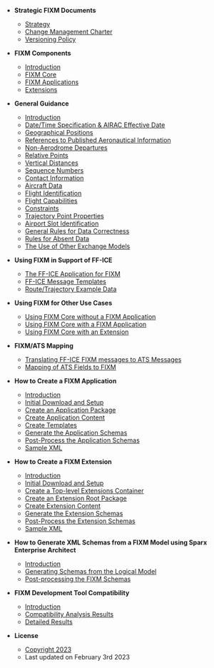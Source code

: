 - **Strategic FIXM Documents**
  - [Strategy](strategic-docs/strategy.md)
  - [Change Management Charter](strategic-docs/charter.md)
  - [Versioning Policy](strategic-docs/versioning_policy.md)


- **FIXM Components**
  - [Introduction](general-guidance/fixm-components-introduction.md)
  - [FIXM Core](general-guidance/fixm-core.md)
  - [FIXM Applications](general-guidance/applications.md)
  - [Extensions](general-guidance/extensions.md)


- **General Guidance**
  - [Introduction](general-guidance/introduction.md)
  - [Date/Time Specification & AIRAC Effective Date](general-guidance/date-time-specification.md)
  - [Geographical Positions](general-guidance/geographical-positions.md)
  - [References to Published Aeronautical Information](general-guidance/references-to-published-aeronautical-information.md)
  - [Non-Aerodrome Departures](general-guidance/non-aerodrome-departures.md)
  - [Relative Points](general-guidance/relative-points.md)
  - [Vertical Distances](general-guidance/vertical-distances.md)
  - [Sequence Numbers](general-guidance/sequence-numbers.md)
  - [Contact Information](general-guidance/contact-information.md)
  - [Aircraft Data](general-guidance/aircraft_data.md)
  - [Flight Identification](general-guidance/flight_identification.md)
  - [Flight Capabilities](general-guidance/flight_capabilities.md)
  - [Constraints](general-guidance/constraints.md)
  - [Trajectory Point Properties](general-guidance/trajectory-point-properties.md)
  - [Airport Slot Identification](general-guidance/airport_slot.md)
  - [General Rules for Data Correctness](general-guidance/general-rules-for-data-correctness.md)
  - [Rules for Absent Data](general-guidance/rules-for-absent-data.md)
  - [The Use of Other Exchange Models](general-guidance/the-use-of-other-exchange-models.md)


- **Using FIXM in Support of FF-ICE**
  - [The FF-ICE Application for FIXM](fixm-in-support-of-ffice/ffice-application-for-fixm.md)
  - [FF-ICE Message Templates](fixm-in-support-of-ffice/message-templates.md)
  - [Route/Trajectory Example Data](fixm-in-support-of-ffice/example_data.md)


- **Using FIXM for Other Use Cases**
  - [Using FIXM Core without a FIXM Application](fixm-for-other-use-cases/using-fixm-core-without-an-application.md)
  - [Using FIXM Core with a FIXM Application](fixm-for-other-use-cases/using-fixm-core-with-an-application.md)
  - [Using FIXM Core with an Extension](fixm-for-other-use-cases/using-fixm-core-with-an-extension.md)


- **FIXM/ATS Mapping**
  - [Translating FF-ICE FIXM messages to ATS Messages](ats-message-to-fixm-mapping/translating-ffice-fixm-messages-to-ats-messages.md)
  - [Mapping of ATS Fields to FIXM](ats-message-to-fixm-mapping/mapping-of-ats-fields-to-fixm.md)


- **How to Create a FIXM Application**
  - [Introduction](how-to-create-application/introduction.md) 
  - [Initial Download and Setup](how-to-create-application/initial-download-and-setup.md)
  - [Create an Application Package](how-to-create-application/create-an-application-package.md)
  - [Create Application Content](how-to-create-application/create-application-content.md)
  - [Create Templates](how-to-create-application/create-templates.md)
  - [Generate the Application Schemas](how-to-create-application/generate-the-application-schemas.md)
  - [Post-Process the Application Schemas](how-to-create-application/post-process-the-application-schemas.md)
  - [Sample XML](how-to-create-application/sample-xml.md)


- **How to Create a FIXM Extension**
  - [Introduction](how-to-create-fixm-extension/introduction.md) 
  - [Initial Download and Setup](how-to-create-fixm-extension/initial-download-and-setup.md)
  - [Create a Top-level Extensions Container](how-to-create-fixm-extension/create-top-level-extensions-container.md)
  - [Create an Extension Root Package](how-to-create-fixm-extension/create-an-extension-root-package.md)
  - [Create Extension Content](how-to-create-fixm-extension/create-extension-content.md)
  - [Generate the Extension Schemas](how-to-create-fixm-extension/generate-extension-schemas.md)
  - [Post-Process the Extension Schemas](how-to-create-fixm-extension/post-process-extension-schemas.md)
  - [Sample XML](how-to-create-fixm-extension/sample-xml.md)


- **How to Generate XML Schemas from a FIXM Model using Sparx Enterprise Architect**
  - [Introduction](how-to-generate-xml-schemas/introduction.md) 
  - [Generating Schemas from the Logical Model](how-to-generate-xml-schemas/generating-schemas-from-the-logical-model.md)
  - [Post-processing the FIXM Schemas](how-to-generate-xml-schemas/post-processing-the-fixm-schemas.md)


- **FIXM Development Tool Compatibility**
  - [Introduction](fixm-development-tool-compatibility/introduction.md)
  - [Compatibility Analysis Results](fixm-development-tool-compatibility/compatibility-analysis-results.md)
  - [Detailed Results](fixm-development-tool-compatibility/detailed-results.md)


- **License**
  - [Copyright 2023](https://fixm.aero/disclaimer.html)
  - Last updated on February 3rd 2023

